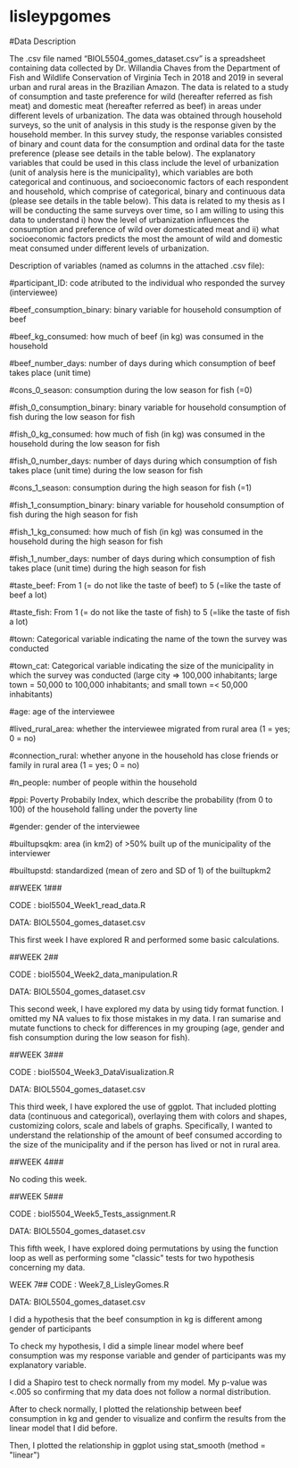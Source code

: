 # lisleypgomes

 #Data Description
 
  The .csv file named “BIOL5504_gomes_dataset.csv” is a spreadsheet containing data collected by Dr. Willandia Chaves from the Department of Fish and Wildlife Conservation of Virginia Tech in 2018 and 2019 in several urban and rural areas in the Brazilian Amazon. The data is related to a study of consumption and taste preference for wild (hereafter referred as fish meat) and domestic meat (hereafter referred as beef) in areas under different levels of urbanization. The data was obtained through household surveys, so the unit of analysis in this study is the response given by the household member. In this survey study, the response variables consisted of binary and count data for the consumption and ordinal data for the taste preference (please see details in the table below). The explanatory variables that could be used in this class include the level of urbanization (unit of analysis here is the municipality), which variables are both categorical and continuous, and socioeconomic factors of each respondent and household, which comprise of categorical, binary and continuous data (please see details in the table below). This data is related to my thesis as I will be conducting the same surveys over time, so I am willing to using this data to understand i) how the level of urbanization influences the consumption and preference of wild over domesticated meat and ii) what socioeconomic factors predicts the most the amount of wild and domestic meat consumed under different levels of urbanization.

Description of variables (named as columns in the attached .csv file):

#participant_ID: code atributed to the individual who responded the survey (interviewee)

#beef_consumption_binary: binary variable for household consumption of beef

#beef_kg_consumed: how much of beef (in kg) was consumed in the household

#beef_number_days: number of days during which consumption of beef takes place (unit time)

#cons_0_season: consumption during the low season for fish (=0)

#fish_0_consumption_binary: binary variable for household consumption of fish during the low season for fish

#fish_0_kg_consumed: how much of fish (in kg) was consumed in the household during the low season for fish

#fish_0_number_days: number of days during which consumption of fish takes place (unit time) during the low season for fish

#cons_1_season: consumption during the high season for fish (=1)

#fish_1_consumption_binary: binary variable for household consumption of fish during the high season for fish

#fish_1_kg_consumed: how much of fish (in kg) was consumed in the household during the high season for fish

#fish_1_number_days: number of days during which consumption of fish takes place (unit time) during the high season for fish

#taste_beef: From 1 (= do not like the taste of beef) to 5 (=like the taste of beef a lot)

#taste_fish: From 1 (= do not like the taste of fish) to 5 (=like the taste of fish a lot)

#town: Categorical variable indicating the name of the town the survey was conducted

#town_cat: Categorical variable indicating the size of the municipality in which the survey was conducted (large city => 100,000 inhabitants; large town = 50,000 to 100,000 inhabitants; and small town =< 50,000 inhabitants)

#age: age of the interviewee

#lived_rural_area: whether the interviewee migrated from rural area (1 = yes; 0 = no)

#connection_rural: whether anyone in the household has close friends or family in rural area (1 = yes; 0 = no)

#n_people: number of people within the household

#ppi: Poverty Probabily Index, which describe the probability (from 0 to 100) of the household falling under the poverty line

#gender: gender of the interviewee

#builtupsqkm: area (in km2) of >50% built up of the municipality of the interviewer

#builtupstd: standardized (mean of zero and SD of 1) of the builtupkm2




##WEEK 1###

CODE : biol5504_Week1_read_data.R 

DATA: BIOL5504_gomes_dataset.csv

This first week I have explored R and performed some basic calculations.

##WEEK 2##

CODE : biol5504_Week2_data_manipulation.R

DATA: BIOL5504_gomes_dataset.csv

This second week, I have explored my data by using tidy format function. I omitted my NA values to fix those mistakes in my data. I ran sumarise and mutate functions to check for differences in my grouping (age, gender and fish consumption during the low season for fish). 

##WEEK 3###

CODE : biol5504_Week3_DataVisualization.R 

DATA: BIOL5504_gomes_dataset.csv

This third week, I have explored the use of ggplot. That included plotting data (continuous and categorical), overlaying them with colors and shapes, customizing colors, scale and labels of graphs. Specifically, I wanted to understand the relationship of the amount of beef consumed according to the size of the municipality and if the person has lived or not in rural area. 

##WEEK 4###

No coding this week.

##WEEK 5###

CODE : biol5504_Week5_Tests_assignment.R

DATA: BIOL5504_gomes_dataset.csv

This fifth week, I have explored doing permutations by using the function loop as well as performing some "classic" tests for two hypothesis concerning my data.

WEEK 7##
CODE : Week7_8_LisleyGomes.R

DATA: BIOL5504_gomes_dataset.csv

I did a hypothesis that the beef consumption in kg is different among gender of participants

To check my hypothesis, I did a simple linear model where beef consumption was my response variable and gender of participants was my explanatory variable.

I did a Shapiro test to check normally from my model. My p-value was <.005 so confirming that my data does not follow a normal distribution.

After to check normally, I plotted the relationship between beef consumption in kg and gender to visualize and confirm the results from the linear model that I did before.

Then, I plotted the relationship in ggplot using stat_smooth (method = "linear")
